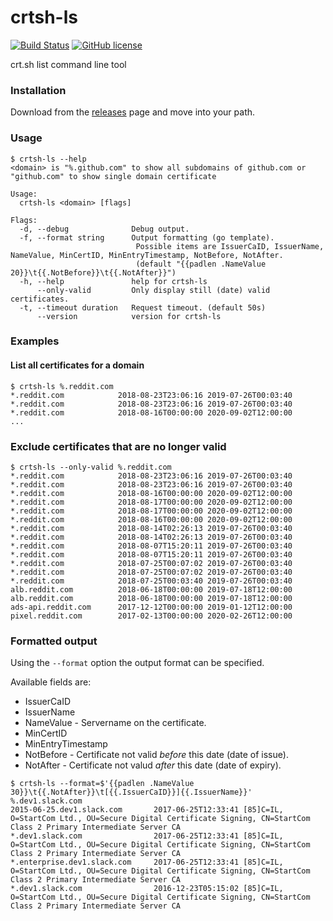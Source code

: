 # crtsh-ls
[![Build Status](https://travis-ci.org/koshatul/crtsh-ls.svg?branch=master)](https://travis-ci.org/koshatul/crtsh-ls)
[![GitHub license](https://img.shields.io/github/license/koshatul/crtsh-ls)](https://github.com/koshatul/crtsh-ls/blob/master/LICENSE)

crt.sh list command line tool 

### Installation

Download from the [releases](github.com/koshatul/crtsh-ls/releases/latest) page and move into your path.

### Usage

```
$ crtsh-ls --help
<domain> is "%.github.com" to show all subdomains of github.com or "github.com" to show single domain certificate

Usage:
  crtsh-ls <domain> [flags]

Flags:
  -d, --debug              Debug output.
  -f, --format string      Output formatting (go template).
                            Possible items are IssuerCaID, IssuerName, NameValue, MinCertID, MinEntryTimestamp, NotBefore, NotAfter.
                            (default "{{padlen .NameValue 20}}\t{{.NotBefore}}\t{{.NotAfter}}")
  -h, --help               help for crtsh-ls
      --only-valid         Only display still (date) valid certificates.
  -t, --timeout duration   Request timeout. (default 50s)
      --version            version for crtsh-ls
```

### Examples

#### List all certificates for a domain
```
$ crtsh-ls %.reddit.com
*.reddit.com        	2018-08-23T23:06:16	2019-07-26T00:03:40
*.reddit.com        	2018-08-23T23:06:16	2019-07-26T00:03:40
*.reddit.com        	2018-08-16T00:00:00	2020-09-02T12:00:00
...
```

### Exclude certificates that are no longer valid
```
$ crtsh-ls --only-valid %.reddit.com
*.reddit.com        	2018-08-23T23:06:16	2019-07-26T00:03:40
*.reddit.com        	2018-08-23T23:06:16	2019-07-26T00:03:40
*.reddit.com        	2018-08-16T00:00:00	2020-09-02T12:00:00
*.reddit.com        	2018-08-17T00:00:00	2020-09-02T12:00:00
*.reddit.com        	2018-08-17T00:00:00	2020-09-02T12:00:00
*.reddit.com        	2018-08-16T00:00:00	2020-09-02T12:00:00
*.reddit.com        	2018-08-14T02:26:13	2019-07-26T00:03:40
*.reddit.com        	2018-08-14T02:26:13	2019-07-26T00:03:40
*.reddit.com        	2018-08-07T15:20:11	2019-07-26T00:03:40
*.reddit.com        	2018-08-07T15:20:11	2019-07-26T00:03:40
*.reddit.com        	2018-07-25T00:07:02	2019-07-26T00:03:40
*.reddit.com        	2018-07-25T00:07:02	2019-07-26T00:03:40
*.reddit.com        	2018-07-25T00:03:40	2019-07-26T00:03:40
alb.reddit.com      	2018-06-18T00:00:00	2019-07-18T12:00:00
alb.reddit.com      	2018-06-18T00:00:00	2019-07-18T12:00:00
ads-api.reddit.com  	2017-12-12T00:00:00	2019-01-12T12:00:00
pixel.reddit.com    	2017-02-13T00:00:00	2020-02-26T12:00:00
```

### Formatted output
Using the `--format` option the output format can be specified.

Available fields are:
* IssuerCaID
* IssuerName
* NameValue - Servername on the certificate.
* MinCertID
* MinEntryTimestamp
* NotBefore - Certificate not valid *before* this date (date of issue).
* NotAfter - Certificate not valud *after* this date (date of expiry).

```
$ crtsh-ls --format=$'{{padlen .NameValue 30}}\t{{.NotAfter}}\t[{{.IssuerCaID}}]{{.IssuerName}}' %.dev1.slack.com
2015-06-25.dev1.slack.com     	2017-06-25T12:33:41	[85]C=IL, O=StartCom Ltd., OU=Secure Digital Certificate Signing, CN=StartCom Class 2 Primary Intermediate Server CA
*.dev1.slack.com              	2017-06-25T12:33:41	[85]C=IL, O=StartCom Ltd., OU=Secure Digital Certificate Signing, CN=StartCom Class 2 Primary Intermediate Server CA
*.enterprise.dev1.slack.com   	2017-06-25T12:33:41	[85]C=IL, O=StartCom Ltd., OU=Secure Digital Certificate Signing, CN=StartCom Class 2 Primary Intermediate Server CA
*.dev1.slack.com              	2016-12-23T05:15:02	[85]C=IL, O=StartCom Ltd., OU=Secure Digital Certificate Signing, CN=StartCom Class 2 Primary Intermediate Server CA
```
